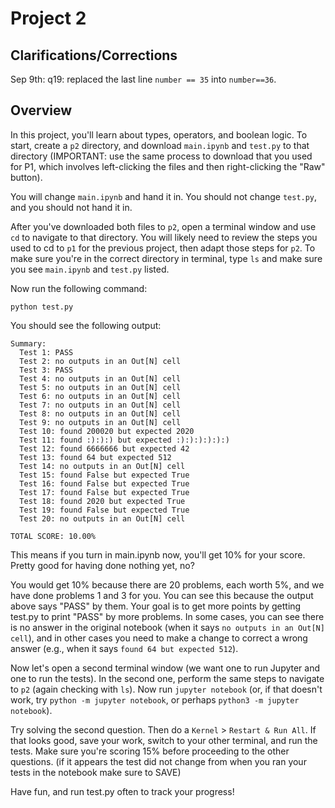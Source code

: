 # Project 2

## Clarifications/Corrections

Sep 9th: q19: replaced the last line `number == 35` into `number==36`.

## Overview

In this project, you'll learn about types, operators, and boolean
logic.  To start, create a `p2` directory, and download `main.ipynb`
and `test.py` to that directory (IMPORTANT: use the same process to
download that you used for P1, which involves left-clicking the files
and then right-clicking the "Raw" button).

You will change `main.ipynb` and hand it in. You should not change
`test.py`, and you should not hand it in.

After you've downloaded both files to `p2`, open a terminal window and
use `cd` to navigate to that directory. You will likely need to
review the steps you used to cd to `p1` for the previous project, then
adapt those steps for `p2`. To make sure you're in the correct
directory in terminal, type `ls` and make sure you see `main.ipynb`
and `test.py` listed.

Now run the following command:

```
python test.py
```

You should see the following output:

```
Summary:
  Test 1: PASS
  Test 2: no outputs in an Out[N] cell
  Test 3: PASS
  Test 4: no outputs in an Out[N] cell
  Test 5: no outputs in an Out[N] cell
  Test 6: no outputs in an Out[N] cell
  Test 7: no outputs in an Out[N] cell
  Test 8: no outputs in an Out[N] cell
  Test 9: no outputs in an Out[N] cell
  Test 10: found 200020 but expected 2020
  Test 11: found :):):) but expected :):):):):):)
  Test 12: found 6666666 but expected 42
  Test 13: found 64 but expected 512
  Test 14: no outputs in an Out[N] cell
  Test 15: found False but expected True
  Test 16: found False but expected True
  Test 17: found False but expected True
  Test 18: found 2020 but expected True
  Test 19: found False but expected True
  Test 20: no outputs in an Out[N] cell

TOTAL SCORE: 10.00%

```

This means if you turn in main.ipynb now, you'll get 10% for your score.
Pretty good for having done nothing yet, no?

You would get 10% because there are 20 problems, each worth 5%, and we
have done problems 1 and 3 for you.  You can see this because the
output above says "PASS" by them.  Your goal is to get more points by
getting test.py to print "PASS" by more problems.  In some cases, you
can see there is no answer in the original notebook (when it says `no
outputs in an Out[N] cell`), and in other cases you need to make a
change to correct a wrong answer (e.g., when it says `found 64 but
expected 512`).

Now let's open a second terminal window (we want one to run Jupyter
and one to run the tests).  In the second one, perform the same steps
to navigate to `p2` (again checking with `ls`).  Now run `jupyter
notebook` (or, if that doesn't work, try `python -m jupyter
notebook`, or perhaps `python3 -m jupyter notebook`).

Try solving the second question.  Then do a `Kernel` > `Restart & Run
All`.  If that looks good, save your work, switch to your other
terminal, and run the tests.  Make sure you're scoring 15% before
proceeding to the other questions. (if it appears the test did not change from when you ran your tests in the notebook make sure to SAVE)

Have fun, and run test.py often to track your progress!
